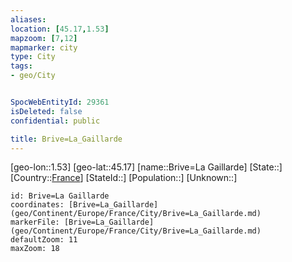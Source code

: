 ```yaml
---
aliases: 
location: [45.17,1.53]
mapzoom: [7,12] 
mapmarker: city 
type: City
tags:
- geo/City


SpocWebEntityId: 29361
isDeleted: false
confidential: public

title: Brive=La_Gaillarde
---
```

[geo-lon::1.53]
[geo-lat::45.17]
[name::Brive=La Gaillarde]
[State::]
[Country::[France](geo/Continent/Europe/France.md)]
[StateId::]
[Population::]
[Unknown::]


```leaflet
id: Brive=La Gaillarde
coordinates: [Brive=La_Gaillarde](geo/Continent/Europe/France/City/Brive=La_Gaillarde.md)
markerFile: [Brive=La_Gaillarde](geo/Continent/Europe/France/City/Brive=La_Gaillarde.md)
defaultZoom: 11 
maxZoom: 18
```


